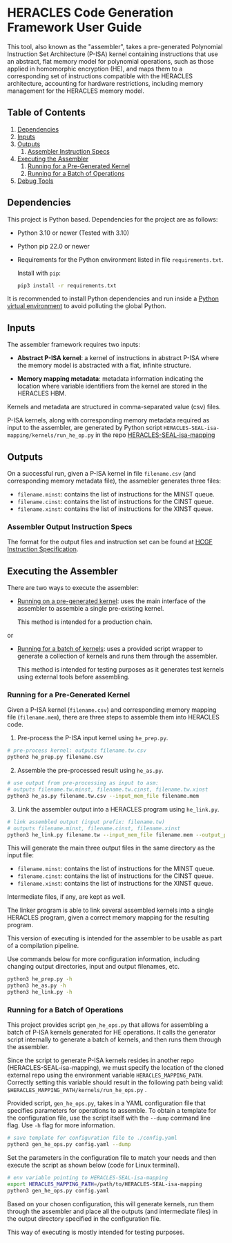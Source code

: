 # HERACLES Code Generation Framework User Guide

This tool, also known as the "assembler", takes a pre-generated Polynomial Instruction Set Architecture (P-ISA) kernel containing instructions that use an abstract, flat memory model for polynomial operations, such as those applied in homomorphic encryption (HE), and maps them to a corresponding set of instructions compatible with the HERACLES architecture, accounting for hardware restrictions, including memory management for the HERACLES memory model.

## Table of Contents
1. [Dependencies](#dependencies)
2. [Inputs](#as_inputs)
3. [Outputs](#as_outputs)
   1. [Assembler Instruction Specs](#asm_specs)
4. [Executing the Assembler](#executing_asm)
   1. [Running for a Pre-Generated Kernel](#executing_single)
   2. [Running for a Batch of Operations](#executing_batch)
5. [Debug Tools](./debug_tools/README.md)

## Dependencies <a name="dependencies"></a>

This project is Python based. Dependencies for the project are as follows:

- Python 3.10 or newer (Tested with 3.10)
- Python pip 22.0 or newer
- Requirements for the Python environment listed in file `requirements.txt`.

  Install with `pip`:

  ```bash
  pip3 install -r requirements.txt
  ```

It is recommended to install Python dependencies and run inside a [Python virtual environment](https://virtualenv.pypa.io/en/stable/index.html) to avoid polluting the global Python.

## Inputs <a name="as_inputs"></a>

The assembler framework requires two inputs:

- **Abstract P-ISA kernel**: a kernel of instructions in abstract P-ISA where the memory model is abstracted with a flat, infinite structure.

- **Memory mapping metadata**: metadata information indicating the location where variable identifiers from the kernel are stored in the HERACLES HBM.

Kernels and metadata are structured in comma-separated value (csv) files.

P-ISA kernels, along with corresponding memory metadata required as input to the assembler, are generated by Python script `HERACLES-SEAL-isa-mapping/kernels/run_he_op.py` in the repo [HERACLES-SEAL-isa-mapping](https://github.com/IntelLabs/HERACLES-SEAL-isa-mapping)

## Outputs <a name="as_outputs"></a>

On a successful run, given a P-ISA kernel in file `filename.csv` (and corresponding memory metadata file), the assmebler generates three files:

- `filename.minst`: contains the list of instructions for the MINST queue.
- `filename.cinst`: contains the list of instructions for the CINST queue.
- `filename.xinst`: contains the list of instructions for the XINST queue.

### Assembler Output Instruction Specs <a name="asm_specs"></a>

The format for the output files and instruction set can be found at [HCGF Instruction Specification](docsrc/specs.md).

## Executing the Assembler <a name="executing_asm"></a>

There are two ways to execute the assembler:

- [Running on a pre-generated kernel](#executing_single): uses the main interface of the assembler to assemble a single pre-existing kernel.

  This method is intended for a production chain.

or

- [Running for a batch of kernels](#executing_batch): uses a provided script wrapper to generate a collection of kernels and runs them through the assembler.

  This method is intended for testing purposes as it generates test kernels using external tools before assembling.

### Running for a Pre-Generated Kernel <a name="executing_single"></a>

Given a P-ISA kernel (`filename.csv`) and corresponding memory mapping file (`filename.mem`), there are three steps to assemble them into HERACLES code.

1. Pre-process the P-ISA input kernel using `he_prep.py`.

```bash
# pre-process kernel: outputs filename.tw.csv
python3 he_prep.py filename.csv
```

2. Assemble the pre-processed result using `he_as.py`.

```bash
# use output from pre-processing as input to asm:
# outputs filename.tw.minst, filename.tw.cinst, filename.tw.xinst
python3 he_as.py filename.tw.csv --input_mem_file filename.mem
```

3. Link the assembler output into a HERACLES program using `he_link.py`.

```bash
# link assembled output (input prefix: filename.tw)
# outputs filename.minst, filename.cinst, filename.xinst
python3 he_link.py filename.tw --input_mem_file filename.mem --output_prefix filename
```

This will generate the main three output files in the same directory as the input file:

- `filename.minst`: contains the list of instructions for the MINST queue.
- `filename.cinst`: contains the list of instructions for the CINST queue.
- `filename.xinst`: contains the list of instructions for the XINST queue.

Intermediate files, if any, are kept as well.

The linker program is able to link several assembled kernels into a single HERACLES program, given a correct memory mapping for the resulting program.

This version of executing is intended for the assembler to be usable as part of a compilation pipeline.

Use commands below for more configuration information, including changing output directories, input and output filenames, etc.

```bash
python3 he_prep.py -h
python3 he_as.py -h
python3 he_link.py -h
```

### Running for a Batch of Operations <a name="executing_batch"></a>

This project provides script `gen_he_ops.py` that allows for assembling a batch of P-ISA kernels generated for HE operations. It calls the generator script internally to generate a batch of kernels, and then runs them through the assembler.

Since the script to generate P-ISA kernels resides in another repo (HERACLES-SEAL-isa-mapping), we must specify the location of the cloned external repo using the environment variable `HERACLES_MAPPING_PATH`. Correctly setting this variable should result in the following path being valid: `$HERACLES_MAPPING_PATH/kernels/run_he_ops.py` .

Provided script, `gen_he_ops.py`, takes in a YAML configuration file that specifies parameters for operations to assemble. To obtain a template for the configuration file, use the script itself with the `--dump` command line flag. Use `-h` flag for more information.

```bash
# save template for configuration file to ./config.yaml
python3 gen_he_ops.py config.yaml --dump
```

Set the parameters in the configuration file to match your needs and then execute the script as shown below (code for Linux terminal).

```bash
# env variable pointing to HERACLES-SEAL-isa-mapping
export HERACLES_MAPPING_PATH=/path/to/HERACLES-SEAL-isa-mapping
python3 gen_he_ops.py config.yaml
```

Based on your chosen configuration, this will generate kernels, run them through the assembler and place all the outputs (and intermediate files) in the output directory specified in the configuration file.

This way of executing is mostly intended for testing purposes.
